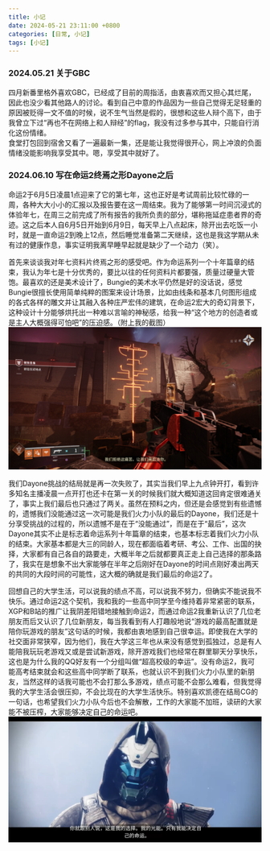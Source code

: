 ```yaml
---
title: 小记
date: 2024-05-21 23:11:00 +0800
categories: [日常, 小记]
tags: [小记]
---
```


### 2024.05.21 关于GBC
四月新番里格外喜欢GBC，已经成了目前的周指活，由衷喜欢而又担心其烂尾，因此也没少看其他路人的讨论。看到自己中意的作品因为一些自己觉得无足轻重的原因被贬得一文不值的时候，说不生气当然是假的，很想和这些人辩个高下，由于我曾立下过“再也不在网络上和人辩经”的flag，我没有过多参与其中，只能自行消化这份情绪。  
食堂打包回到宿舍又看了一遍最新一集，还是能让我觉得很开心，网上冲浪的负面情绪没能影响我享受其中。嗯，享受其中就好了。

### 2024.06.10 写在命运2终焉之形Dayone之后
命运2于6月5日凌晨1点迎来了它的第七年，这也正好是考试周前比较忙碌的一周，各种大大小小的汇报以及报告要在这一周结束。我为了能够第一时间沉浸式的体验年七，在周三之前完成了所有报告的我所负责的部分，堪称拖延症患者界的奇迹。这之后本人自6月5日开始到6月9日，每天早上八点起床，除开出去吃饭一小时，就是一直命运2到晚上12点，然后睡觉准备第二天继续，这也是我这学期从未有过的健康作息，事实证明我离早睡早起就是缺少了一个动力（笑）。

首先来谈谈我对年七资料片终焉之形的感受吧。作为命运系列一个十年篇章的结束，我认为年七是十分优秀的，要比以往的任何资料片都要强，质量过硬量大管饱。最喜欢的还是美术设计了，Bungie的美术水平仍然是好的没话说，感觉Bungie很擅长使用简单纯粹的图案来设计场景，比如由线条和基本几何图形组成的各式各样的雕文并让其融入各种庄严宏伟的建筑，在命运2宏大的奇幻背景下，这种设计十分能够烘托出一种难以言喻的神秘感，给我一种“这个地方的创造者或是主人大概强得可怕吧”的压迫感。（附上我的截图）
![RUNOOB 图标](/img/命运2(1).jpg)

我们Dayone挑战的结局就是再一次失败了，其实当我们早上九点钟开打，看到许多知名主播凌晨一点开打也还卡在第一关的时候我们就大概知道这回肯定很难通关了，事实上我们最后也只通过了两关。虽然在预料之内，但还是会感觉到有些遗憾的，遗憾我们没能通过这一次可能是我们火力小队的最后的Dayone，我们还是十分享受挑战的过程的，所以遗憾不是在于“没能通过”，而是在于“最后”，这次Dayone其实不止是标志着命运系列十年篇章的结束，也基本标志着我们火力小队的结束。大家基本都是大三的同龄人，现在都面临着考研、考公、工作、出国的抉择，大家都有自己各自的路要走，大概半年之后就都要真正走上自己选择的那条路了，我实在是想象不出大家能够在半年之后刚好在Dayone的时间点刚好凑出两天的共同的大段时间的可能性，这大概的确就是我们最后的命运2了。  

回想自己的大学生活，可以说我的绩点不高，可以说我不努力，但确实不能说我不快乐。通过命运2这个契机，我和我的一些高中同学至今维持着非常紧密的联系，XGP和B站的推广让我阴差阳错地接触到命运2，而通过命运2我重新认识了几位老朋友而后又认识了几位新朋友，每当我看到有人打趣般地说“游戏的最高配置就是陪你玩游戏的朋友”这句话的时候，我都由衷地感到自己很幸运。即使我在大学的社交面非常狭窄，因为他们，我在大学这三年也从来没有感觉到孤独过，总是有人能陪我玩玩老游戏又或是尝试新游戏，除开游戏我们也经常在群里聊天分享快乐，这也是为什么我的QQ好友有一个分组叫做“超高校级的幸运”。没有命运2，我可能高考结束就会和这些高中同学断了联系，也就认识不到我们火力小队里的新朋友，当然这样的话我可能也不会打那么多游戏，绩点可能不会那么难看，但我觉得我的大学生活会很压抑，不会比现在的大学生活快乐。特别喜欢凯德在结局CG的一句话，也希望我们火力小队今后也不会解散，工作的大家能不加班，读研的大家能不被压榨，大家能够决定自己的命运吧。
![RUNOOB 图标](/img/命运2(2).png)